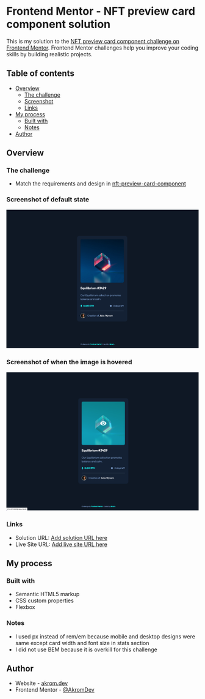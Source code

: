 # Frontend Mentor - NFT preview card component solution

This is my solution to the [NFT preview card component challenge on Frontend Mentor](https://www.frontendmentor.io/challenges/nft-preview-card-component-SbdUL_w0U). Frontend Mentor challenges help you improve your coding skills by building realistic projects. 

## Table of contents

- [Overview](#overview)
  - [The challenge](#the-challenge)
  - [Screenshot](#screenshot)
  - [Links](#links)
- [My process](#my-process)
  - [Built with](#built-with)
  - [Notes](#notes)
- [Author](#author)

## Overview

### The challenge

- Match the requirements and design in [nft-preview-card-component](https://www.frontendmentor.io/challenges/nft-preview-card-component-SbdUL_w0U)

### Screenshot of default state

![](/images/screenshot-default.png)

### Screenshot of when the image is hovered

![](/images/screenshot-active.png)

### Links

- Solution URL: [Add solution URL here](https://your-solution-url.com)
- Live Site URL: [Add live site URL here](https://your-live-site-url.com)

## My process

### Built with

- Semantic HTML5 markup
- CSS custom properties
- Flexbox

### Notes

- I used px instead of rem/em because mobile and desktop designs were same except card width and font size in stats section
- I did not use BEM because it is overkill for this challenge

## Author

- Website - [akrom.dev](https://akrom.dev/)
- Frontend Mentor - [@AkromDev](https://www.frontendmentor.io/profile/AkromDev)